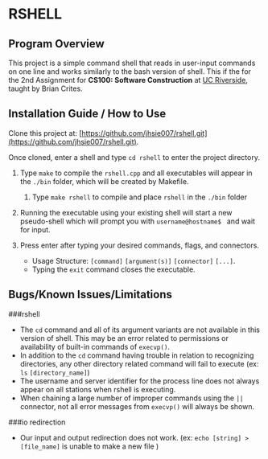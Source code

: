 RSHELL
===============

Program Overview
-------------------
This project is a simple command shell that reads in user-input commands on one line and works similarly to the bash version of shell.
This if the for the 2nd Assignment for **CS100: Software Construction** at [UC Riverside](http://ucr.edu), taught by Brian Crites.

Installation Guide / How to Use
-------------------------------
Clone this project at: [https://github.com/jhsie007/rshell.git](https://github.com/jhsie007/rshell.git).

Once cloned, enter a shell and type `cd rshell` to enter the project directory.

1. Type `make` to compile the `rshell.cpp` and all executables will appear in the `./bin` folder, which will be created by Makefile.
    1. Type `make rshell` to compile and place `rshell` in the `./bin` folder


2. Running the executable using your existing shell will start a new pseudo-shell  which will prompt you with `username@hostname$ ` and wait for input.

3. Press enter after typing your desired commands, flags, and connectors.
    - Usage Structure: `[command]` `[argument(s)]` `[connector]` `[...]`.
    - Typing the `exit` command closes the executable.


Bugs/Known Issues/Limitations
-----------------------------
###rshell
* The `cd` command and all of its argument variants are not available in this version of shell. This may be an error related to permissions or availability of built-in commands of `execvp()`.
* In addition to the `cd` command having trouble in relation to recognizing directories, any other directory related command will fail to execute (ex: `ls` `[directory_name]`)
* The username and server identifier for the process line does not always appear on all stations when rshell is executing.
* When chaining a large number of improper commands using the `||` connector, not all error messages from `execvp()` will always be shown.

###io redirection
* Our input and output redirection does not work. (ex: `echo [string] > [file_name]` is unable to make a new file )

